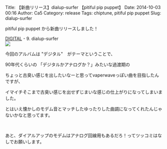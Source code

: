 Title: 【新曲リリース】dialup-surfer 【pitiful pip puppet】
Date: 2014-10-03 00:16
Author: Ca5
Category: release
Tags: chiptune, pitiful pip puppet
Slug: dialup-surfer

pitiful pip puppet から新曲リリースしました！

[DIGITAL](http://pitifulpippuppet.jp/album/digital/download.html) - 9.
dialup-surfer  
![](http://pitifulpippuppet.jp/album/digital/cover400.gif)

今回のアルバムは "デジタル"　がテーマということで、

90年代くらいの 「デジタルかアナログか？」みたいな過渡期の

ちょっと古臭い感じを出したいなーと思ってvaperwaveっぽい曲を目指したんですが、

イマイチそこまで古臭い感じを出せずじまいな感じの仕上がりになってしまいました。

とはいえ懐かしのモデム音とマッチしたゆったりした曲調になってくれたんじゃないかなと思ってます。

 

あと、ダイアルアップのモデムはアナログ回線用もあるだろ！ってツッコミはなしでお願いします。
